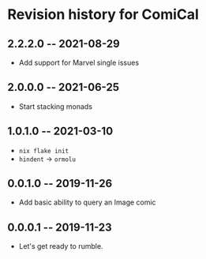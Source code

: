 # Revision history for ComiCal

## 2.2.2.0 -- 2021-08-29

* Add support for Marvel single issues

## 2.0.0.0 -- 2021-06-25

* Start stacking monads

## 1.0.1.0 -- 2021-03-10

* `nix flake init`
* `hindent` -> `ormolu`

## 0.0.1.0 -- 2019-11-26

* Add basic ability to query an Image comic

## 0.0.0.1 -- 2019-11-23

* Let's get ready to rumble.
